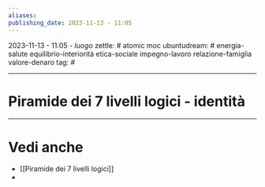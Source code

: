 ```yaml
---
aliases: 
publishing_date: 2023-11-13 - 11:05
---
```

2023-11-13 - 11:05 - *luogo*
zettle: # atomic moc
ubuntudream: # energia-salute equilibrio-interiorità etica-sociale impegno-lavoro relazione-famiglia valore-denaro 
tag: #

---
# Piramide dei 7 livelli logici - identità





---
# Vedi anche
- [[Piramide dei 7 livelli logici]]
- 